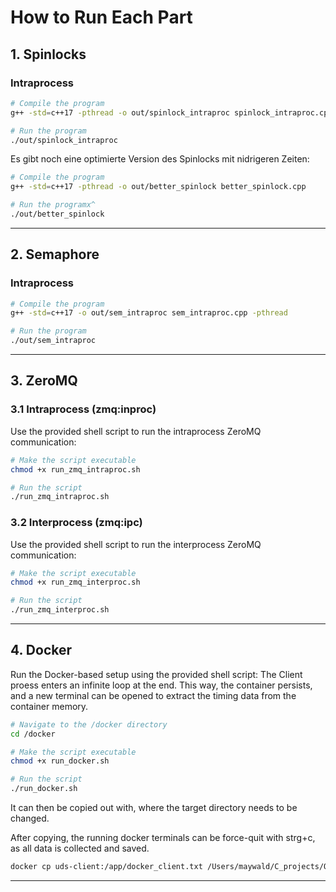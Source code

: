 # How to Run Each Part

## 1. Spinlocks

### Intraprocess

```bash
# Compile the program
g++ -std=c++17 -pthread -o out/spinlock_intraproc spinlock_intraproc.cpp

# Run the program
./out/spinlock_intraproc
```
Es gibt noch eine optimierte Version des Spinlocks mit nidrigeren Zeiten:
```bash
# Compile the program
g++ -std=c++17 -pthread -o out/better_spinlock better_spinlock.cpp

# Run the programx^
./out/better_spinlock
```
---

## 2. Semaphore

### Intraprocess
```bash
# Compile the program
g++ -std=c++17 -o out/sem_intraproc sem_intraproc.cpp -pthread

# Run the program
./out/sem_intraproc
```



---

## 3. ZeroMQ

### 3.1 Intraprocess (zmq:inproc)
Use the provided shell script to run the intraprocess ZeroMQ communication:
```bash
# Make the script executable
chmod +x run_zmq_intraproc.sh

# Run the script
./run_zmq_intraproc.sh
```

### 3.2 Interprocess (zmq:ipc)
Use the provided shell script to run the interprocess ZeroMQ communication:
```bash
# Make the script executable
chmod +x run_zmq_interproc.sh

# Run the script
./run_zmq_interproc.sh
```

---

## 4. Docker

Run the Docker-based setup using the provided shell script:
The Client proess enters an infinite loop at the end. This way, the container persists, and a new terminal can be opened to 
extract the timing data from the container memory.
```bash
# Navigate to the /docker directory
cd /docker

# Make the script executable
chmod +x run_docker.sh

# Run the script
./run_docker.sh
```
It can then be copied out with, where the target directory needs to be changed.

After copying, the running docker terminals can be force-quit with strg+c, as all data is collected and saved.
```bash
docker cp uds-client:/app/docker_client.txt /Users/maywald/C_projects/OS2/OS2_Analysis/data/docker.txt
```
---

